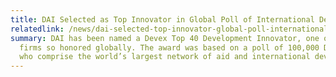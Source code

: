 ```yaml
---
title: DAI Selected as Top Innovator in Global Poll of International Development Professionals
relatedlink: /news/dai-selected-top-innovator-global-poll-international-development
summary: DAI has been named a Devex Top 40 Development Innovator, one of only 10 consulting
  firms so honored globally. The award was based on a poll of 100,000 Devex members,
  who comprise the world’s largest network of aid and international development professionals.
---
```

